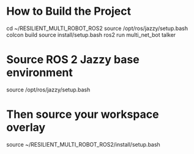 # How to Build the Project
cd ~/RESILIENT_MULTI_ROBOT_ROS2
source /opt/ros/jazzy/setup.bash
colcon build
source install/setup.bash
ros2 run multi_net_bot talker

# Source ROS 2 Jazzy base environment
source /opt/ros/jazzy/setup.bash

# Then source your workspace overlay
source ~/RESILIENT_MULTI_ROBOT_ROS2/install/setup.bash
